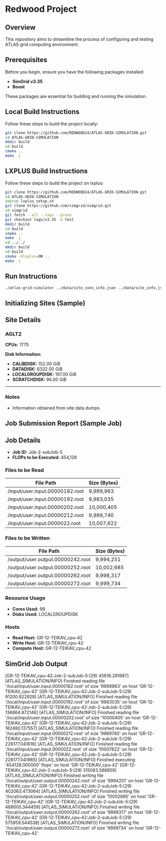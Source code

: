 # Redwood Project

## Overview
This repository aims to streamline the process of configuring and testing ATLAS grid computing environment.

## Prerequisites
Before you begin, ensure you have the following packages installed:

- **SimGrid v3.35** 
- **Boost**

These packages are essential for building and running the simulation.

## Local Build Instructions
Follow these steps to build the project locally:
   ```bash
   git clone https://github.com/REDWOOD24/ATLAS-GRID-SIMULATION.git
   cd ATLAS-GRID-SIMULATION
   mkdir build
   cd build
   cmake ..
   make -j
   ```

## LXPLUS Build Instructions
Follow these steps to build the project on lxplus:
   ```bash
   git clone https://github.com/REDWOOD24/ATLAS-GRID-SIMULATION.git
   cd ATLAS-GRID-SIMULATION
   source lxplus_setup.sh
   git clone https://github.com/simgrid/simgrid.git
   cd simgrid
   git fetch --all --tags --prune
   git checkout tags/v3.35 -b test
   mkdir build
   cd build
   cmake ..
   make -j
   cd ../../
   mkdir build
   cd build
   cmake -Dlxplus=ON ..
   make -j
   ```

## Run Instructions

   ```bash
  ./atlas-grid-simulator ../data/site_conn_info.json ../data/site_info.json
   ```

## Initializing Sites (Sample)

## Site Details

### AGLT2

**CPUs:** 1775

**Disk Information:**

- **CALIBDISK:** 152.00 GiB
- **DATADISK:** 6332.00 GiB
- **LOCALGROUPDISK:** 197.00 GiB
- **SCRATCHDISK:** 96.00 GiB

---

### Notes

- Information obtained from site data dumps.




## Job Submission Report (Sample Job)

## Job Details
- **Job ID:** Job-2-subJob-5
- **FLOPs to be Executed:** 454,128

### Files to be Read
| File Path                            | Size (Bytes) |
|--------------------------------------|--------------|
| /input/user.input.00000182.root      | 9,989,963    |
| /input/user.input.00000192.root      | 9,983,035    |
| /input/user.input.00000202.root      | 10,000,405   |
| /input/user.input.00000212.root      | 9,989,740    |
| /input/user.input.0000022.root       | 10,007,622   |

### Files to be Written
| File Path                            | Size (Bytes) |
|--------------------------------------|--------------|
| /output/user.output.00000242.root    | 9,994,251    |
| /output/user.output.00000252.root    | 10,002,685   |
| /output/user.output.00000262.root    | 9,998,317    |
| /output/user.output.00000272.root    | 9,999,734    |

### Resource Usage
- **Cores Used:** 99
- **Disks Used:** LOCALGROUPDISK

### Hosts
- **Read Host:** GR-12-TEIKAV_cpu-42
- **Write Host:** GR-12-TEIKAV_cpu-42
- **Compute Host:** GR-12-TEIKAV_cpu-42

## SimGrid Job Output

[GR-12-TEIKAV_cpu-42:Job-2-subJob-5:(29) 45616.281987] [ATLAS_SIMULATION/INFO] Finished reading file '/local/input/user.input.00000182.root' of size '9989963' on host 'GR-12-TEIKAV_cpu-42'
[GR-12-TEIKAV_cpu-42:Job-2-subJob-5:(29) 91200.922929] [ATLAS_SIMULATION/INFO] Finished reading file '/local/input/user.input.00000192.root' of size '9983035' on host 'GR-12-TEIKAV_cpu-42'
[GR-12-TEIKAV_cpu-42:Job-2-subJob-5:(29) 136864.872146] [ATLAS_SIMULATION/INFO] Finished reading file '/local/input/user.input.00000202.root' of size '10000405' on host 'GR-12-TEIKAV_cpu-42'
[GR-12-TEIKAV_cpu-42:Job-2-subJob-5:(29) 182480.137557] [ATLAS_SIMULATION/INFO] Finished reading file '/local/input/user.input.00000212.root' of size '9989740' on host 'GR-12-TEIKAV_cpu-42'
[GR-12-TEIKAV_cpu-42:Job-2-subJob-5:(29) 228177.041616] [ATLAS_SIMULATION/INFO] Finished reading file '/local/input/user.input.0000022.root' of size '10007622' on host 'GR-12-TEIKAV_cpu-42'
[GR-12-TEIKAV_cpu-42:Job-2-subJob-5:(29) 228177.041965] [ATLAS_SIMULATION/INFO] Finished executing '454128.000000' flops' on host 'GR-12-TEIKAV_cpu-42'
[GR-12-TEIKAV_cpu-42:Job-2-subJob-5:(29) 315083.586959] [ATLAS_SIMULATION/INFO] Finished writing file '/local/output/user.output.00000242.root' of size '9994251' on host 'GR-12-TEIKAV_cpu-42'
[GR-12-TEIKAV_cpu-42:Job-2-subJob-5:(29) 402063.473064] [ATLAS_SIMULATION/INFO] Finished writing file '/local/output/user.output.00000252.root' of size '10002685' on host 'GR-12-TEIKAV_cpu-42'
[GR-12-TEIKAV_cpu-42:Job-2-subJob-5:(29) 489005.344459] [ATLAS_SIMULATION/INFO] Finished writing file '/local/output/user.output.00000262.root' of size '9998317' on host 'GR-12-TEIKAV_cpu-42'
[GR-12-TEIKAV_cpu-42:Job-2-subJob-5:(29) 575959.544538] [ATLAS_SIMULATION/INFO] Finished writing file '/local/output/user.output.00000272.root' of size '9999734' on host 'GR-12-TEIKAV_cpu-42'